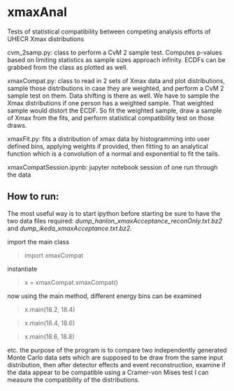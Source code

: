 # xmaxAnal
Tests of statistical compatibility between competing analysis efforts of UHECR Xmax distributions

cvm_2samp.py: class to perform a CvM 2 sample test. Computes p-values based on limiting statistics as sample sizes approach infinity. ECDFs can be grabbed from the class as plotted as well.

xmaxCompat.py: class to read in 2 sets of Xmax data and plot distributions, sample those distributions in case they are weighted, and perform a CvM 2 sample test on them. Data shifting is there as well. We have to sample the Xmax distributions if one person has a weighted sample. That weighted sample would distort the ECDF. So fit the weighted sample, draw a sample of Xmax from the fits, and perform statistical compatibility test on those draws.

xmaxFit.py: fits a distribution of xmax data by histogramming into user defined bins, applying weights if provided, then fitting to an analytical function which is a convolution of a normal and exponential to fit the tails.

xmaxCompatSession.ipynb: jupyter notebook session of one run through the data


## How to run:
The most useful way is to start ipython
before starting be sure to have the two data files required: *dump_hanlon_xmaxAcceptance_reconOnly.txt.bz2* and *dump_ikeda_xmaxAcceptance.txt.bz2*.

import the main class
> import xmaxCompat

instantiate
> x = xmaxCompat.xmaxCompat()

now using the main method, different energy bins can be examined
> x.main(18.2, 18.4)

> x.main(18.4, 18.6)

> x.main(18.6, 18.8)

etc.
the purpose of the program is to compare two independently generated Monte Carlo data sets which are supposed to be draw from the same input distribution, then after detector effects and event reconstruction, examine if the data appear to be compatible using a Cramer-von Mises test I can measure the compatibility of the distributions.
